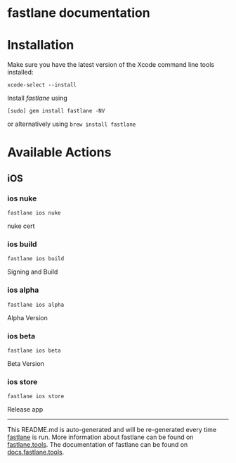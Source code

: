 fastlane documentation
================
# Installation

Make sure you have the latest version of the Xcode command line tools installed:

```
xcode-select --install
```

Install _fastlane_ using
```
[sudo] gem install fastlane -NV
```
or alternatively using `brew install fastlane`

# Available Actions
## iOS
### ios nuke
```
fastlane ios nuke
```
nuke cert
### ios build
```
fastlane ios build
```
Signing and Build
### ios alpha
```
fastlane ios alpha
```
Alpha Version
### ios beta
```
fastlane ios beta
```
Beta Version
### ios store
```
fastlane ios store
```
Release app

----

This README.md is auto-generated and will be re-generated every time [fastlane](https://fastlane.tools) is run.
More information about fastlane can be found on [fastlane.tools](https://fastlane.tools).
The documentation of fastlane can be found on [docs.fastlane.tools](https://docs.fastlane.tools).
